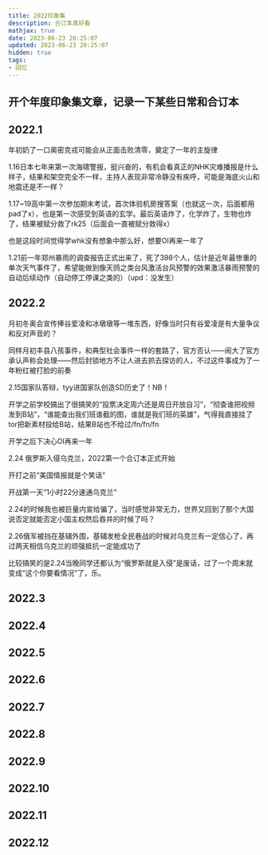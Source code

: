 ```yaml
---
title: 2022印象集
description: 合订本真好看
mathjax: true
date: 2023-06-23 20:25:07
updated: 2023-06-23 20:25:07
hidden: true
tags:
- 回忆
---
```


## 开个年度印象集文章，记录一下某些日常和合订本

## 2022.1

年初奶了一口奥密克戎可能会从正面击败清零，奠定了一年的主旋律

1.16日本七年来第一次海啸警报，挺兴奋的，有机会看真正的NHK灾难播报是什么样子，结果和架空完全不一样，主持人表现非常冷静没有疾呼，可能是海底火山和地震还是不一样？

1.17~19高中第一次参加期末考试，首次体验机房搜答案（也就这一次，后面都用pad了x），也是第一次感受到英语的玄学。最后英语炸了，化学炸了，生物也炸了，结果被赋分救了rk25（后面会一直被赋分救得x）

也是这段时间觉得学whk没有想象中那么好，想要OI再来一年了

1.21前一年郑州暴雨的调查报告正式出来了，死了398个人，估计是近年最惨重的单次天气事件了，希望能做到像天鸽之类台风激活台风预警的效果激活暴雨预警的自动后续动作（自动停工停课之类的）（upd：没发生）

## 2022.2

月初冬奥会宣传捧谷爱凌和冰墩墩等一堆东西，好像当时只有谷爱凌是有大量争议和反对声音的？

同样月初丰县八孩事件，和典型社会事件一样的套路了，官方否认——闹大了官方承认声称会处理——然后封锁地方不让人进去抓去探访的人，不过这件事成为了一年粉红被打脸的前奏

2.15国家队答辩，tyy进国家队创造SD历史了！NB！

开学之前学校搞出了很搞笑的“投票决定周六还是周日开放自习”，“彻查谁把视频发到B站”，“谁能查出我们班谁截的图，谁就是我们班的英雄”，气得我直接挂了tor把新素材投给B站，结果B站也不给过/fn/fn/fn

开学之后下决心OI再来一年

2.24 俄罗斯入侵乌克兰，2022第一个合订本正式开始

开打之前“美国情报就是个笑话”

开战第一天“1小时22分速通乌克兰”

2.24的时候我也被巨量内宣给骗了，当时感觉非常无力，世界又回到了那个大国说否定就能否定小国主权然后吞并的时候了吗？

2.26俄军被挡在基辅外围，基辅发枪全民巷战的时候对乌克兰有一定信心了，再过两天相信乌克兰的顽强抵抗一定能成功了

比较搞笑的是2.24当晚同学还都认为“俄罗斯就是入侵”是废话，过了一个周末就变成“这个你要看情况”了，乐。

## 2022.3



## 2022.4

## 2022.5

## 2022.6

## 2022.7

## 2022.8

## 2022.9

## 2022.10

## 2022.11

## 2022.12










